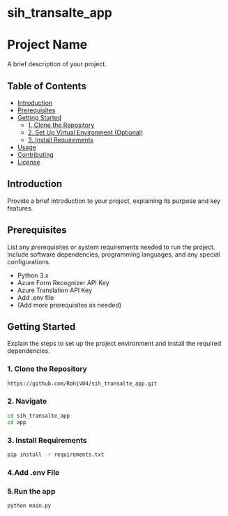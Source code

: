# sih_transalte_app

# Project Name

A brief description of your project.

## Table of Contents

- [Introduction](#introduction)
- [Prerequisites](#prerequisites)
- [Getting Started](#getting-started)
  - [1. Clone the Repository](#1-clone-the-repository)
  - [2. Set Up Virtual Environment (Optional)](#2-set-up-virtual-environment-optional)
  - [3. Install Requirements](#3-install-requirements)
- [Usage](#usage)
- [Contributing](#contributing)
- [License](#license)

## Introduction

Provide a brief introduction to your project, explaining its purpose and key features.

## Prerequisites

List any prerequisites or system requirements needed to run the project. Include software dependencies, programming languages, and any special configurations.

- Python 3.x
- Azure Form Recognizer API Key
- Azure Translation API Key
- Add .env file
- (Add more prerequisites as needed)

## Getting Started

Explain the steps to set up the project environment and install the required dependencies.

### 1. Clone the Repository

```bash
https://github.com/RohiV04/sih_transalte_app.git
```
### 2. Navigate 
```bash
cd sih_transalte_app
cd app
```

### 3. Install Requirements
```bash
pip install -r requirements.txt
```
### 4.Add .env File

### 5.Run the app

```bash
python main.py
```
